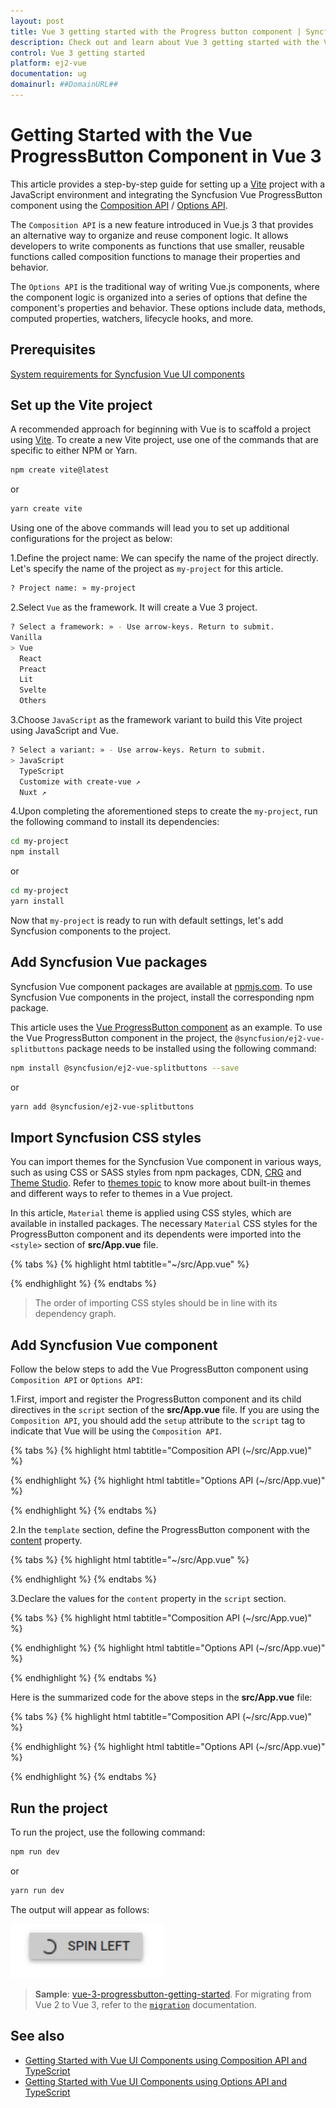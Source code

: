 ```yaml
---
layout: post
title: Vue 3 getting started with the Progress button component | Syncfusion
description: Check out and learn about Vue 3 getting started with the Vue ProgressButton component of Syncfusion Essential JS 2 and more details.
control: Vue 3 getting started
platform: ej2-vue
documentation: ug
domainurl: ##DomainURL##
---
```


# Getting Started with the Vue ProgressButton Component in Vue 3

This article provides a step-by-step guide for setting up a [Vite](https://vitejs.dev/) project with a JavaScript environment and integrating the Syncfusion Vue ProgressButton component using the [Composition API](https://vuejs.org/guide/introduction.html#composition-api) / [Options API](https://vuejs.org/guide/introduction.html#options-api).

The `Composition API` is a new feature introduced in Vue.js 3 that provides an alternative way to organize and reuse component logic. It allows developers to write components as functions that use smaller, reusable functions called composition functions to manage their properties and behavior.

The `Options API` is the traditional way of writing Vue.js components, where the component logic is organized into a series of options that define the component's properties and behavior. These options include data, methods, computed properties, watchers, lifecycle hooks, and more.

## Prerequisites

[System requirements for Syncfusion Vue UI components](https://ej2.syncfusion.com/vue/documentation/system-requirements/)

## Set up the Vite project

A recommended approach for beginning with Vue is to scaffold a project using [Vite](https://vitejs.dev/). To create a new Vite project, use one of the commands that are specific to either NPM or Yarn.

```bash
npm create vite@latest
```

or

```bash
yarn create vite
```

Using one of the above commands will lead you to set up additional configurations for the project as below:

1.Define the project name: We can specify the name of the project directly. Let's specify the name of the project as `my-project` for this article.

```bash
? Project name: » my-project
```

2.Select `Vue` as the framework. It will create a Vue 3 project.

```bash
? Select a framework: » - Use arrow-keys. Return to submit.
Vanilla
> Vue
  React
  Preact
  Lit
  Svelte
  Others
```

3.Choose `JavaScript` as the framework variant to build this Vite project using JavaScript and Vue.

```bash
? Select a variant: » - Use arrow-keys. Return to submit.
> JavaScript
  TypeScript
  Customize with create-vue ↗
  Nuxt ↗
```

4.Upon completing the aforementioned steps to create the `my-project`, run the following command to install its dependencies:

```bash
cd my-project
npm install
```

or

```bash
cd my-project
yarn install
```

Now that `my-project` is ready to run with default settings, let's add Syncfusion components to the project.

## Add Syncfusion Vue packages

Syncfusion Vue component packages are available at [npmjs.com](https://www.npmjs.com/search?q=ej2-vue). To use Syncfusion Vue components in the project, install the corresponding npm package.

This article uses the [Vue ProgressButton component](https://www.syncfusion.com/vue-components/vue-split-button) as an example. To use the Vue ProgressButton component in the project, the `@syncfusion/ej2-vue-splitbuttons` package needs to be installed using the following command:

```bash
npm install @syncfusion/ej2-vue-splitbuttons --save
```

or

```bash
yarn add @syncfusion/ej2-vue-splitbuttons
```

## Import Syncfusion CSS styles

You can import themes for the Syncfusion Vue component in various ways, such as using CSS or SASS styles from npm packages, CDN, [CRG](https://ej2.syncfusion.com/javascript/documentation/common/custom-resource-generator/) and [Theme Studio](https://ej2.syncfusion.com/vue/documentation/appearance/theme-studio/). Refer to [themes topic](https://ej2.syncfusion.com/vue/documentation/appearance/theme/) to know more about built-in themes and different ways to refer to themes in a Vue project.

In this article, `Material` theme is applied using CSS styles, which are available in installed packages. The necessary `Material` CSS styles for the ProgressButton component and its dependents were imported into the `<style>` section of **src/App.vue** file.

{% tabs %}
{% highlight html tabtitle="~/src/App.vue" %}

<style>
  @import '../node_modules/@syncfusion/ej2-base/styles/material.css';
  @import '../node_modules/@syncfusion/ej2-buttons/styles/material.css';
  @import '../node_modules/@syncfusion/ej2-popups/styles/material.css';
  @import '../node_modules/@syncfusion/ej2-splitbuttons/styles/material.css';
</style>

{% endhighlight %}
{% endtabs %}

> The order of importing CSS styles should be in line with its dependency graph.
## Add Syncfusion Vue component

Follow the below steps to add the Vue ProgressButton component using `Composition API` or `Options API`:

  1.First, import and register the ProgressButton component and its child directives in the `script` section of the **src/App.vue** file. If you are using the `Composition API`, you should add the `setup` attribute to the `script` tag to indicate that Vue will be using the `Composition API`.

{% tabs %}
{% highlight html tabtitle="Composition API (~/src/App.vue)" %}

<script setup>
 import { ProgressButtonComponent as EjsProgressbutton } from "@syncfusion/ej2-vue-splitbuttons";
</script>

{% endhighlight %}
{% highlight html tabtitle="Options API (~/src/App.vue)" %}

<script>
import { ProgressButtonComponent } from "@syncfusion/ej2-vue-splitbuttons";
//Component registration
export default {
  name: "App",
  components: {
    "ejs-progressbutton": ProgressButtonComponent
  }
}
</script>

{% endhighlight %}
{% endtabs %}

2.In the `template` section, define the ProgressButton component with the [content](https://helpej2.syncfusion.com/vue/documentation/api/progress-button/#content) property.

{% tabs %}
{% highlight html tabtitle="~/src/App.vue" %}

 <template>
     <ejs-progressbutton content="content"></ejs-progressbutton>
 </template>

{% endhighlight %}
{% endtabs %}

3.Declare the values for the `content` property in the `script` section.

{% tabs %}
{% highlight html tabtitle="Composition API (~/src/App.vue)" %}

<script setup>
const content = "Spin Left";
</script>

{% endhighlight %}
{% highlight html tabtitle="Options API (~/src/App.vue)" %}

<script>
data() {
  return {
    content = "Spin Left";
  };
}
</script>

{% endhighlight %}
{% endtabs %}

Here is the summarized code for the above steps in the **src/App.vue** file:

{% tabs %}
{% highlight html tabtitle="Composition API (~/src/App.vue)" %}

 <template>
     <ejs-progressbutton content="content"></ejs-progressbutton>
 </template>

<script setup>
  import { ProgressButtonComponent as EjsProgressbutton } from "@syncfusion/ej2-vue-splitbuttons";
  const content = "Spin Left";
</script>

<style>
  @import '../node_modules/@syncfusion/ej2-base/styles/material.css';
  @import '../node_modules/@syncfusion/ej2-buttons/styles/material.css';
  @import '../node_modules/@syncfusion/ej2-popups/styles/material.css';
  @import '../node_modules/@syncfusion/ej2-splitbuttons/styles/material.css';
</style>

{% endhighlight %}
{% highlight html tabtitle="Options API (~/src/App.vue)" %}

 <template>
     <ejs-progressbutton content="Spin Left"></ejs-progressbutton>
 </template>

 <script>
 import { ProgressButtonComponent } from "@syncfusion/ej2-vue-splitbuttons";

 export default {
     name: "App",
     components: {
       "ejs-progressbutton": ProgressButtonComponent
     },
      // Bound properties declarations
    data() {
      return {
        content = "Spin Left";
      };
    }
 }
 </script>
 <style>
 @import '../node_modules/@syncfusion/ej2-base/styles/material.css';
 @import '../node_modules/@syncfusion/ej2-buttons/styles/material.css';
 @import '../node_modules/@syncfusion/ej2-popups/styles/material.css';
 @import '../node_modules/@syncfusion/ej2-splitbuttons/styles/material.css';
 </style>

{% endhighlight %}
{% endtabs %}

## Run the project

To run the project, use the following command:

```bash
npm run dev
```

or

```bash
yarn run dev
```

The output will appear as follows:

![vue-3-js-progress-button](images/vue-3-js-progressbutton.PNG)

> **Sample**: [vue-3-progressbutton-getting-started](https://github.com/SyncfusionExamples/EJ2-Vue3-gettingstarted).
For migrating from Vue 2 to Vue 3, refer to the [`migration`](https://ej2.syncfusion.com/vue/documentation/getting-started/vue3-tutorial/#migration-from-vue-2-to-vue-3) documentation.

## See also

* [Getting Started with Vue UI Components using Composition API and TypeScript](../getting-started/vue-3-ts-composition.md)
* [Getting Started with Vue UI Components using Options API and TypeScript](../getting-started/vue-3-ts-options.md)